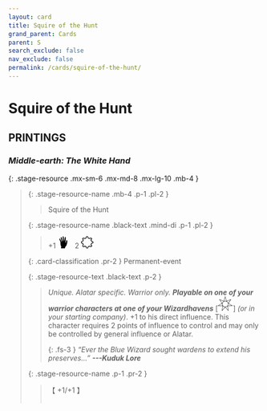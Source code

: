 ```yaml
---
layout: card
title: Squire of the Hunt
grand_parent: Cards
parent: S
search_exclude: false
nav_exclude: false
permalink: /cards/squire-of-the-hunt/
---
```


# Squire of the Hunt


## PRINTINGS


### _Middle-earth: The White Hand_

{: .stage-resource .mx-sm-6 .mx-md-8 .mx-lg-10 .mb-4 }
> {: .stage-resource-name .mb-4 .p-1 .pl-2 }
> > <div class="card-mp"></div>
> > <div class="card-name">Squire of the Hunt</div>
>
> {: .stage-resource-name .black-text .mind-di .p-1 .pl-2 }
> > +1 ![](/assets/images/di.svg)&emsp;2 ![](/assets/images/stage-point.svg)
>
> {: .card-classification .pr-2 }
> Permanent-event
>
> {: .stage-resource-text .black-text .p-2 }
> > _Unique._ _Alatar specific._ _Warrior only._ ***Playable on one of your warrior characters at one of your Wizardhavens*** <nobr>[<img src="/assets/images/free-haven.svg">]</nobr> _(or in your starting company)_. +1 to his direct influence. This character requires 2 points of influence to control and may only be controlled by general influence or Alatar. 
> > 
> > {: .fs-3 } 
> > _“Ever the Blue Wizard sought wardens to extend his preserves...”_ ***---&#65279;Kuduk&nbsp;Lore*** 
> 
> {: .stage-resource-name .p-1 .pr-2 }
> > <div class="card-shield">【 +1/+1 】</div>
> > <div class="card-corruption">&nbsp;</div>
